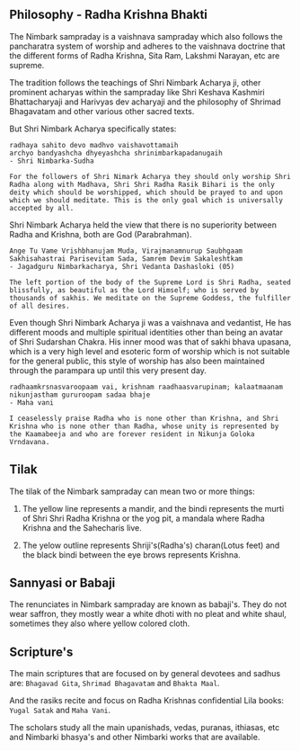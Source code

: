 ## Philosophy - Radha Krishna Bhakti

The Nimbark sampraday is a vaishnava sampraday which also follows the pancharatra system of worship and adheres to the vaishnava doctrine that the different forms of Radha Krishna, Sita Ram, Lakshmi Narayan, etc are supreme.  

The tradition follows the teachings of Shri Nimbark Acharya ji, other prominent acharyas within the sampraday like Shri Keshava Kashmiri Bhattacharyaji and Harivyas dev acharyaji and the philosophy of Shrimad Bhagavatam and other various other sacred texts. 


But Shri Nimbark Acharya specifically states:

```
radhaya sahito devo madhvo vaishavottamaih
archyo bandyashcha dhyeyashcha shrinimbarkapadanugaih
- Shri Nimbarka-Sudha

For the followers of Shri Nimark Acharya they should only worship Shri Radha along with Madhava, Shri Shri Radha Rasik Bihari is the only deity which should be worshipped, which should be prayed to and upon which we should meditate. This is the only goal which is universally accepted by all. 
```

Shri Nimbark Acharya held the view that there is no superiority between Radha and Krishna, both are God (Parabrahman). 

```
Ange Tu Vame Vrishbhanujam Muda, Virajmanamnurup Saubhgaam
Sakhisahastrai Parisevitam Sada, Samrem Devim Sakaleshtkam
- Jagadguru Nimbarkacharya, Shri Vedanta Dashasloki (05)

The left portion of the body of the Supreme Lord is Shri Radha, seated blissfully, as beautiful as the Lord Himself; who is served by thousands of sakhis. We meditate on the Supreme Goddess, the fulfiller of all desires.
```

Even though Shri Nimbark Acharya ji was a vaishnava and vedantist, He has different moods and multiple spiritual identities other than being an avatar of Shri Sudarshan Chakra. His inner mood was that of sakhi bhava upasana, which is a very high level and esoteric form of worship which is not suitable for the general public, this style of worship has also been maintained through the parampara up until this very present day.

```
radhaamkrsnasvaroopaam vai, krishnam raadhaasvarupinam; kalaatmaanam nikunjastham gururoopam sadaa bhaje
- Maha vani

I ceaselessly praise Radha who is none other than Krishna, and Shri Krishna who is none other than Radha, whose unity is represented by the Kaamabeeja and who are forever resident in Nikunja Goloka Vrndavana.
```

## Tilak
The tilak of the Nimbark sampraday can mean two or more things:

1. The yellow line represents a mandir, and the bindi represents the murti of Shri Shri Radha Krishna or the yog pit, a mandala where Radha Krishna and the Sahecharis live. 

2. The yelow outline represents Shriji's(Radha's) charan(Lotus feet) and the black bindi between the eye brows represents Krishna.

## Sannyasi or Babaji
The renunciates in Nimbark sampraday are known as babaji's. They do not wear saffron, they mostly wear a white dhoti with no pleat and white shaul, sometimes they also where yellow colored cloth.

## Scripture's
The main scriptures that are focused on by general devotees and sadhus are: `Bhagavad Gita`, `Shrimad Bhagavatam` and `Bhakta Maal`. 

And the rasiks recite and focus on Radha Krishnas confidential Lila books: `Yugal Satak` and `Maha Vani`.

The scholars study all the main upanishads, vedas, puranas, ithiasas, etc and Nimbarki bhasya's and other Nimbarki works that are available.